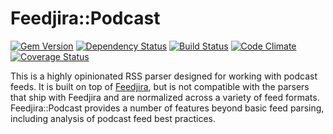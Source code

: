 # Feedjira::Podcast

[![Gem Version](http://img.shields.io/gem/v/feedjira-podcast.svg)](https://rubygems.org/gems/feedjira-podcast)
[![Dependency Status](https://gemnasium.com/scour/feedjira-podcast.svg)](https://gemnasium.com/scour/feedjira-podcast)
[![Build Status](https://travis-ci.org/scour/feedjira-podcast.svg)](https://travis-ci.org/scour/feedjira-podcast)
[![Code Climate](https://codeclimate.com/github/scour/feedjira-podcast/badges/gpa.svg)](https://codeclimate.com/github/scour/feedjira-podcast)
[![Coverage Status](https://coveralls.io/repos/scour/feedjira-podcast/badge.svg)](https://coveralls.io/r/scour/feedjira-podcast)

This is a highly opinionated RSS parser designed for working with podcast feeds. It is built on top of [Feedjira](http://feedjira.com/), but is not compatible with the parsers that ship with Feedjira and are normalized across a variety of feed formats. Feedjira::Podcast provides a number of features beyond basic feed parsing, including analysis of podcast feed best practices.
